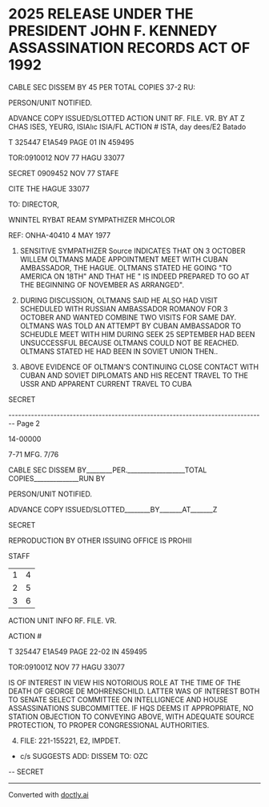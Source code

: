 # 2025 RELEASE UNDER THE PRESIDENT JOHN F. KENNEDY ASSASSINATION RECORDS ACT OF 1992

CABLE SEC DISSEM BY 45 PER TOTAL COPIES 37-2 RU:

PERSON/UNIT NOTIFIED.

ADVANCE COPY ISSUED/SLOTTED
ACTION UNIT
RF. FILE. VR. BY AT Z
CHAS ISES, YEURG, ISIAlıc ISIA/FL
ACTION # ISTA, day dees/E2 Batado

T 325447 Ε1A549 PAGE 01 IN 459495

TOR:0910012 NOV 77 HAGU 33077

SECRET 0909452 NOV 77 STAFE

CITE THE HAGUE 33077

TO: DIRECTOR,

WNINTEL RYBAT REAM SYMPATHIZER MHCOLOR

REF: ONHA-40410 4 MAY 1977

1. SENSITIVE SYMPATHIZER Source INDICATES THAT ON 3 OCTOBER WILLEM OLTMANS MADE APPOINTMENT MEET WITH CUBAN AMBASSADOR, THE HAGUE. OLTMANS STATED HE GOING "TO AMERICA ON 18TH" AND THAT HE " IS INDEED PREPARED TO GO AT THE BEGINNING OF NOVEMBER AS ARRANGED".

2. DURING DISCUSSION, OLTMANS SAID HE ALSO HAD VISIT SCHEDULED WITH RUSSIAN AMBASSADOR ROMANOV FOR 3 OCTOBER AND WANTED COMBINE TWO VISITS FOR SAME DAY. OLTMANS WAS TOLD AN ATTEMPT BY CUBAN AMBASSADOR TO SCHEUDLE MEET WITH HIM DURING SEEK 25 SEPTEMBER HAD BEEN UNSUCCESSFUL BECAUSE OLTMANS COULD NOT BE REACHED. OLTMANS STATED HE HAD BEEN IN SOVIET UNION THEN..

3. ABOVE EVIDENCE OF OLTMAN'S CONTINUING CLOSE CONTACT WITH CUBAN AND SOVIET DIPLOMATS AND HIS RECENT TRAVEL TO THE USSR AND APPARENT CURRENT TRAVEL TO CUBA

SECRET


-------------------------------------------------------------------------------- Page 2

14-00000

7-71 MFG. 7/76

CABLE SEC DISSEM BY________PER.__________________TOTAL COPIES______________RUN BY

PERSON/UNIT NOTIFIED.

ADVANCE COPY ISSUED/SLOTTED________BY_______AT_______Z

SECRET

REPRODUCTION BY OTHER
ISSUING OFFICE IS PROHII

STAFF

|     |     |
| --- | --- |
| 1   | 4   |
| 2   | 5   |
| 3   | 6   |

ACTION UNIT   INFO RF. FILE. VR.

ACTION #

T 325447 E1A549 PAGE 22-02 IN 459495

TOR:091001Z NOV 77 HAGU 33077

IS OF INTEREST IN VIEW HIS NOTORIOUS ROLE AT THE TIME
OF THE DEATH OF GEORGE DE MOHRENSCHILD. LATTER WAS OF
INTEREST BOTH TO SENATE SELECT COMMITTEE ON INTELLIGNECE
AND HOUSE ASSASSINATIONS SUBCOMMITTEE. IF HQS DEEMS
IT APPROPRIATE, NO STATION OBJECTION TO CONVEYING ABOVE,
WITH ADEQUATE SOURCE PROTECTION, TO PROPER CONGRESSIONAL
AUTHORITIES.

4. FILE: 221-155221, E2, IMPDET.

+ c/s SUGGESTS ADD: DISSEM TO: OZC

-- SECRET


---
Converted with [doctly.ai](https://doctly.ai)